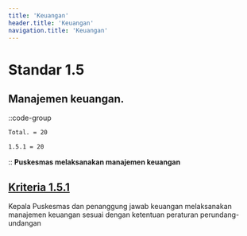 ```yaml
---
title: 'Keuangan'
header.title: 'Keuangan'
navigation.title: 'Keuangan'
---
```


# Standar 1.5 
## Manajemen keuangan. 
::code-group
```bash [Nilai]
Total. = 20
```
```bash [Kriteria]
1.5.1 = 20
```
::
**Puskesmas melaksanakan manajemen keuangan** 

## [Kriteria 1.5.1](/1/5/1) 
Kepala Puskesmas dan penanggung jawab keuangan melaksanakan manajemen keuangan sesuai dengan ketentuan peraturan perundang-undangan